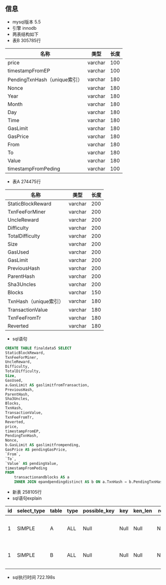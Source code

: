 ## 信息
- mysql版本 5.5
- 引擎 innodb
- 两表结构如下
- 表B 305785行

名称 | 类型|长度
---|---|---
price | varchar | 100
timestampFromEP | varchar | 100
PendingTxnHash（unique索引） | varchar | 180
Nonce | varchar | 180
Year | varchar | 180
Month | varchar | 180
Day | varchar | 180
Time | varchar | 180
GasLimit | varchar | 180
GasPrice | varchar | 180
From | varchar | 180
To | varchar | 180
Value | varchar | 180
timestampFromPeding | varchar | 100
    

- 表A 274475行
    
名称 | 类型|长度
---|---|---
StaticBlockReward | varchar | 200
TxnFeeForMiner | varchar | 200
UncleReward | varchar | 200
Difficulty | varchar | 200
TotalDifficulty | varchar | 200
Size | varchar | 200
GasUsed | varchar | 200
GasLimit | varchar | 200
PreviousHash | varchar | 200
ParentHash | varchar | 200
Sha3Uncles | varchar | 200
Blocks | varchar | 150
TxnHash（unique索引） | varchar | 180
TransactionValue | varchar | 180
TxnFeeFromTr | varchar | 180
Reverted | varchar | 180



- sql语句
```sql
CREATE TABLE finaldata5 SELECT
StaticBlockReward,
TxnFeeForMiner,
UncleReward,
Difficulty,
TotalDifficulty,
Size,
GasUsed,
a.GasLimit AS gaslimitfromTransaction,
PreviousHash,
ParentHash,
Sha3Uncles,
Blocks,
TxnHash,
TransactionValue,
TxnFeeFromTr,
Reverted,
price,
timestampFromEP,
PendingTxnHash,
Nonce,
b.GasLimit AS gaslimitfrompending,
GasPrice AS pendingGasPrice,
`From`,
`To`,
`Value` AS pendingValue,
timestampFromPeding 
FROM
	transactionandblocks AS a
	INNER JOIN epandpendingdistinct AS b ON a.TxnHash = b.PendingTxnHash 
```
- 新表 258105行
- sql语句explain

id | select_type | table |type|possible_key|key|ken_len|ref|rows|extra
---|---|---|---|---|---|---|---|---|---|
1 | SIMPLE|A|ALL|Null|Null|Null|Null|274475|Using temporary; Using filesort
1 | SIMPLE|B|ALL|Null|Null|Null|Null|518612|Using where; Using join buffer


- sql执行时间 722.198s



